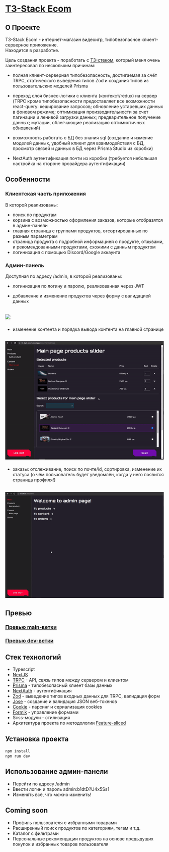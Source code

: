 # [T3-Stack Ecom](https://t3-stack-ecom.vercel.app/)

## О Проекте

T3-Stack Ecom - интернет-магазин видеоигр, типобезопасное клиент-серверное приложение. <br/>
Находится в разработке.

Цель создания проекта - поработать с [T3-стеком](https://create.t3.gg/en/introduction), который меня очень заинтересовал по нескольким причинам:

-   полная клиент-серверная типобезопасность, достигаемая за счёт TRPC, статического выведения типов Zod и создания типов из пользовательских моделей Prisma

-   переход слоя бизнес-логики с клиента (контекст/redux) на сервер (TRPC кроме типобезопасности предоставляет все возможности react-query: кеширование запросов; обновление устаревших данных в фоновом режиме; оптимизация производительности за счет пагинации и ленивой загрузки данных; предварительное получение данных; мутации, облегчающие реализацию оптимистичных обновлений)

-   возможность работать с БД без знания sql (создание и измение моделей данных, удобный клиент для взаимодействия с БД, просмотр связей и данных в БД через Prisma Studio из коробки)

-   NextAuth аутентификация почти из коробки (требуется небольшая настройка на стороне провайдера аутентификации)

## Особенности

### Клиентская часть приложения

В которой реализованы:

-   поиск по продуктам
-   корзина с возможностью оформления заказов, которые отобразятся в админ-панели
-   главная страница с группами продуктов, отсортированных по разным параметрам
-   страница продукта с подробной информацией о продукте, отзывами, и рекомендованными продуктами, схожими с данным продуктом
-   логинизация с помощью Discord/Google аккаунта

### Админ-панель

Доступная по адресу /admin, в которой реализованы:

-   логинизация по логину и паролю, реализованная через JWT

-   добавление и изменение продуктов через форму с валидацией данных

## ![](https://github.com/datfeela/T3-stack-ECOM/blob/dev/readmeImg/2.gif)

-   изменение контента и порядка вывода контента на главной странице

## ![](https://github.com/datfeela/T3-stack-ECOM/blob/dev/readmeImg/1.gif)

-   заказы: отслеживание, поиск по почте/id, сортировка, изменение их статуса (о чём пользователь будет уведомлён, когда у него появится страница профиля!)

## ![](https://github.com/datfeela/T3-stack-ECOM/blob/dev/readmeImg/3.gif)

## Превью

### [Превью main-ветки](https://t3-stack-ecom-iluc.vercel.app/)

### [Превью dev-ветки](https://t3-stack-ecom.vercel.app/)

## Стек технологий

-   Typescript
-   [NextJS](https://nextjs.org/docs)
-   [TRPC](https://trpc.io/docs) - API, связь типов между сервером и клиентом
-   [Prisma](https://www.prisma.io/docs) - типобезопасный клиент базы данных
-   [NextAuth](https://next-auth.js.org/getting-started/introduction) - аутентификация
-   [Zod](https://zod.dev) - выведение типов входных данных для TRPC, валидация форм
-   [Jose](https://www.npmjs.com/package/jose) - создание и валидация JSON веб-токенов
-   [Cookie](https://www.npmjs.com/package/cookie) - парсинг и сериализация cookies
-   [Formik](https://formik.org/docs/overview) - управление формами
-   Scss-модули - стилизация
-   Архитектура проекта по методологии [Feature-sliced](https://feature-sliced.design/ru/docs)

## Установка проекта

```
npm install
npm run dev
```

## Использование админ-панели

-   Перейти по адресу /admin
-   Ввести логин и пароль admin:b1dtD?U4x5Ss1
-   Изменять всё, что можно изменить!

## Coming soon

-   Профиль пользователя с избранными товарами
-   Расширенный поиск продуктов по категориям, тегам и т.д.
-   Каталог с фильтрами
-   Персональные рекомендации продуктов на основе предыдущих покупок и избранных товаров пользователя
